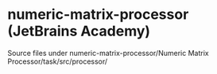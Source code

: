 # numeric-matrix-processor (JetBrains Academy)

Source files under numeric-matrix-processor/Numeric Matrix Processor/task/src/processor/
